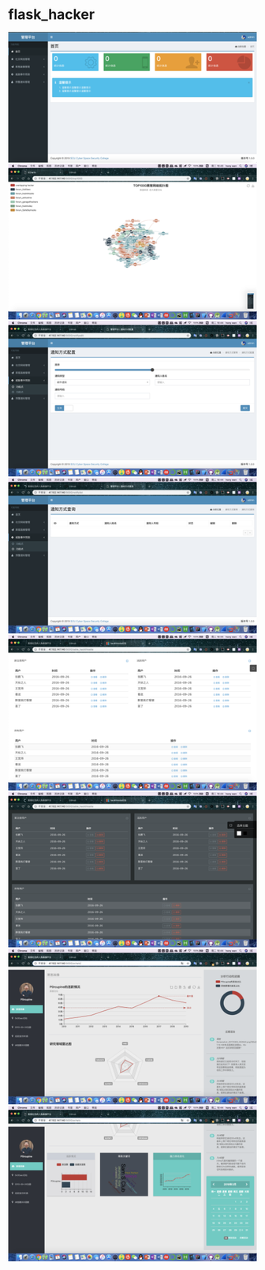 # flask_hacker

<img src="https://github.com/lxyeternal/ThreatMiner/blob/master/image/1.png"/>

<img src="https://github.com/lxyeternal/ThreatMiner/blob/master/image/3.png"/>
<img src="https://github.com/lxyeternal/ThreatMiner/blob/master/image/4.png"/>
<img src="https://github.com/lxyeternal/ThreatMiner/blob/master/image/5.png"/>
<img src="https://github.com/lxyeternal/ThreatMiner/blob/master/image/6.png"/>
<img src="https://github.com/lxyeternal/ThreatMiner/blob/master/image/7.png"/>
<img src="https://github.com/lxyeternal/ThreatMiner/blob/master/image/8.png"/>
<img src="https://github.com/lxyeternal/ThreatMiner/blob/master/image/9.png"/>
